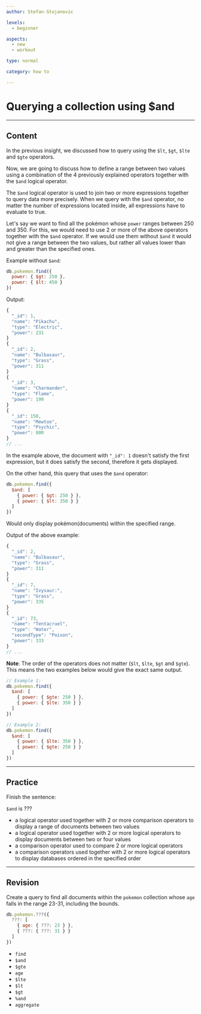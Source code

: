 ```yaml
---
author: Stefan-Stojanovic

levels:
  - beginner

aspects:
  - new
  - workout

type: normal

category: how to

---
```

# Querying a collection using $and
---
## Content

In the previous insight, we discussed how to query using the `$lt`, `$gt`, `$lte` and `$gte` operators.

Now, we are going to discuss how to define a range between two values using a combination of the 4 previously explained operators together with the `$and` logical operator.

The `$and` logical operator is used to join two or more expressions together to query data more precisely. When we query with the `$and` operator, no matter the number of expressions located inside, all expressions have to evaluate to true.

Let's say we want to find all the pokémon whose `power` ranges between 250 and 350. For this, we would need to use 2 or more of the above operators together with the `$and` operator. If we would use them without `$and` it would not give a range between the two values, but rather all values lower than and greater than the specified ones.

Example without `$and`:
```javascript
db.pokemon.find({
  power: { $gt: 250 },
  power: { $lt: 450 }
})
```

Output:
```javascript
{
  "_id": 1,
  "name": "Pikachu",
  "type": "Electric",
  "power": 231
}
{
  "_id": 2,
  "name": "Bulbasaur",
  "type": "Grass",
  "power": 311
}
{
  "_id": 3,
  "name": "Charmander",
  "type": "Flame",
  "power": 199
}
{
  "_id": 150,
  "name": "Mewtoo",
  "type": "Psychic",
  "power": 800
}
// ...
```
In the example above, the document with `"_id": 1` doesn't satisfy the first expression, but it does satisfy the second, therefore it gets displayed.

On the other hand, this query that uses the `$and` operator:
```javascript
db.pokemon.find({
  $and: [
    { power: { $gt: 250 } },
    { power: { $lt: 350 } }
  ]
})
```
Would only display pokémon(documents) within the specified range.

Output of the above example:
```javascript
{
  "_id": 2,
  "name": "Bulbasaur",
  "type": "Grass",
  "power": 311
}
{
  "_id": 7,
  "name": "Ivysaur:",
  "type": "Grass",
  "power": 335
}
{
  "_id": 73,
  "name": "Tentacruel",
  "type": "Water",
  "secondType": "Poison",
  "power": 333
}
// ...
```

**Note**: The order of the operators does not matter (`$lt`, `$lte`, `$gt` and `$gte`). This means the two examples below would give the exact same output.

```javascript
// Example 1:
db.pokemon.find({
  $and: [
    { power: { $gte: 250 } },
    { power: { $lte: 350 } }
  ]
})

// Example 2:
db.pokemon.find({
  $and: [
    { power: { $lte: 350 } },
    { power: { $gte: 250 } }
  ]
})
```

---
## Practice

Finish the sentence:

`$and` is ???

* a logical operator used together with 2 or more comparison operators to display a range of documents between two values
* a logical operator used together with 2 or more logical operators to display documents between two or four values
* a comparison operator used to compare 2 or more logical operators
* a comparison operators used together with 2 or more logical operators to display databases ordered in the specified order

---
## Revision

Create a query to find all documents within the `pokemon` collection whose `age` falls in the range 23-31, including the bounds.

```javascript
db.pokemon.???({
  ???: [
    { age: { ???: 23 } },
    { ???: { ???: 31 } }
  ]
})
```

* `find`
* `$and`
* `$gte`
* `age`
* `$lte`
* `$lt`
* `$gt`
* `%and`
* `aggregate`
